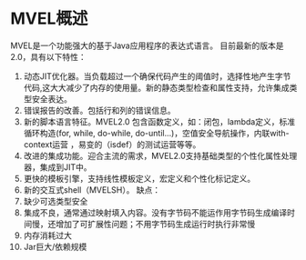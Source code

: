 # MVEL概述
MVEL是一个功能强大的基于Java应用程序的表达式语言。
目前最新的版本是2.0，具有以下特性：
1. 动态JIT优化器。当负载超过一个确保代码产生的阈值时，选择性地产生字节代码,这大大减少了内存的使用量。新的静态类型检查和属性支持，允许集成类型安全表达。
2. 错误报告的改善。包括行和列的错误信息。
3. 新的脚本语言特征。MVEL2.0 包含函数定义，如：闭包，lambda定义，标准循环构造(for, while, do-while, do-until…)，空值安全导航操作，内联with-context运营 ，易变的（isdef）的测试运营等等。
4. 改进的集成功能。迎合主流的需求，MVEL2.0支持基础类型的个性化属性处理器，集成到JIT中。
5. 更快的模板引擎，支持线性模板定义，宏定义和个性化标记定义。
6. 新的交互式shell（MVELSH）。
缺点：
1. 缺少可选类型安全
2. 集成不良，通常通过映射填入内容。没有字节码不能运作用字节码生成编译时间慢，还增加了可扩展性问题；不用字节码生成运行时执行非常慢
3. 内存消耗过大
4. Jar巨大/依赖规模

